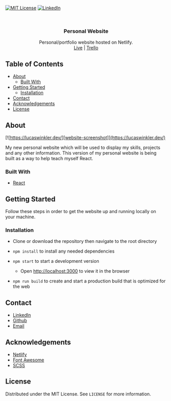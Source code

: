[![MIT License][license-shield]][license-url]
[![LinkedIn][linkedin-shield]][linkedin-url]

<br />
<p align="center">
  <h3 align="center">Personal Website</h3>

  <p align="center">
    Personal/portfolio website hosted on Netlify.
    <br />
    <a href="https://lucaswinkler.dev">Live</a> 
    |
    <a href="https://trello.com/b/XkUzALBz/personal-website-board">Trello</a>
  </p>
</p>

## Table of Contents

- [About](#about)
  - [Built With](#built-with)
- [Getting Started](#getting-started)
  - [Installation](#installation)
- [Contact](#contact)
- [Acknowledgements](#acknowledgements)
- [License](#license)

## About

[![https://lucaswinkler.dev/][website-screenshot]](https://lucaswinkler.dev/)

My new personal website which will be used to display my skills, projects and any other information. This version of my personal website is being built as a way to help teach myself React.

### Built With

- [React](https://reactjs.org/)

## Getting Started

Follow these steps in order to get the website up and running locally on your machine.

### Installation

- Clone or download the repository then navigate to the root directory

- `npm install` to install any needed dependencies

- `npm start` to start a development version

  - Open [http://localhost:3000](http://localhost:3000) to view it in the browser

- `npm run build` to create and start a production build that is optimized for the web

## Contact

- [LinkedIn](https://linkedin.com/in/lucas-winkler)
- [Github](https://github.com/lucaswinkler)
- [Email](mailto:lucasj.winkler1999@gmail.com)

## Acknowledgements

- [Netlify](https://www.netlify.com/)
- [Font Awesome](https://fontawesome.com)
- [SCSS](https://sass-lang.com/)

## License

Distributed under the MIT License. See `LICENSE` for more information.

[license-shield]: https://img.shields.io/badge/license-MIT-blue.svg?style=flat-square
[license-url]: https://choosealicense.com/licenses/mit
[linkedin-shield]: https://img.shields.io/badge/-LinkedIn-black.svg?style=flat-square&logo=linkedin&colorB=555
[linkedin-url]: https://www.linkedin.com/in/lucas-winkler/
[website-screenshot]: https://via.placeholder.com/800x640.png?Text=Placeholder+Image
